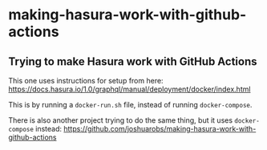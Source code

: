 # making-hasura-work-with-github-actions
## Trying to make Hasura work with GitHub Actions

This one uses instructions for setup from here:
https://docs.hasura.io/1.0/graphql/manual/deployment/docker/index.html

This is by running a `docker-run.sh` file, instead of running `docker-compose`.

There is also another project trying to do the same thing, but it uses `docker-compose` instead:
https://github.com/joshuarobs/making-hasura-work-with-github-actions
